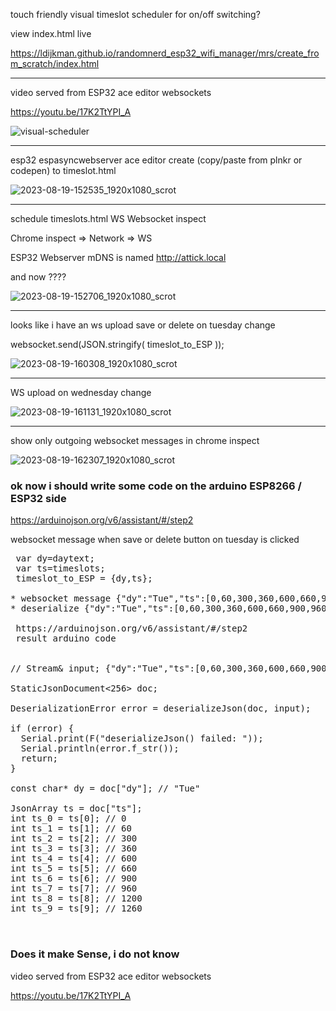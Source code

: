 touch friendly visual timeslot scheduler for on/off switching?

view index.html live

https://ldijkman.github.io/randomnerd_esp32_wifi_manager/mrs/create_from_scratch/index.html

---


video served from ESP32 ace editor websockets

https://youtu.be/17K2TtYPI_A


![visual-scheduler](https://github.com/ldijkman/randomnerd_esp32_wifi_manager/assets/45427770/8d5c3759-62eb-47bd-a3eb-2dfc7969ff97)


---

esp32 espasyncwebserver ace editor create (copy/paste from plnkr or codepen) to timeslot.html

![2023-08-19-152535_1920x1080_scrot](https://github.com/ldijkman/randomnerd_esp32_wifi_manager/assets/45427770/5bd9862e-b719-47d0-8cb7-a080b1d39672)


---

schedule timeslots.html WS Websocket inspect

Chrome inspect => Network => WS

ESP32 Webserver mDNS is named http://attick.local

and now ????

![2023-08-19-152706_1920x1080_scrot](https://github.com/ldijkman/randomnerd_esp32_wifi_manager/assets/45427770/d95aecb2-7b6b-47b9-8115-702e0e6bc48d)


---

looks like i have an ws upload save  or delete on tuesday change

 websocket.send(JSON.stringify( timeslot_to_ESP ));

![2023-08-19-160308_1920x1080_scrot](https://github.com/ldijkman/randomnerd_esp32_wifi_manager/assets/45427770/54e53bad-eee9-4585-a307-91d4aa13201f)

---

WS upload on wednesday change

![2023-08-19-161131_1920x1080_scrot](https://github.com/ldijkman/randomnerd_esp32_wifi_manager/assets/45427770/3640b499-951a-4e6a-b420-60440c178ee4)


---

show only outgoing websocket messages in chrome inspect

![2023-08-19-162307_1920x1080_scrot](https://github.com/ldijkman/randomnerd_esp32_wifi_manager/assets/45427770/27d85aae-7609-4699-85b2-92b7d2ac1f76)


### ok now i should write some code on the arduino ESP8266 / ESP32 side

https://arduinojson.org/v6/assistant/#/step2

websocket message when save or delete button on tuesday is clicked
<pre>
 var dy=daytext;
 var ts=timeslots;
 timeslot_to_ESP = {dy,ts};

* websocket message {"dy":"Tue","ts":[0,60,300,360,600,660,900,960,1200,1260]}
* deserialize {"dy":"Tue","ts":[0,60,300,360,600,660,900,960,1200,1260]}
 
 https://arduinojson.org/v6/assistant/#/step2
 result arduino code

 
// Stream& input; {"dy":"Tue","ts":[0,60,300,360,600,660,900,960,1200,1260]}

StaticJsonDocument<256> doc;

DeserializationError error = deserializeJson(doc, input);

if (error) {
  Serial.print(F("deserializeJson() failed: "));
  Serial.println(error.f_str());
  return;
}

const char* dy = doc["dy"]; // "Tue"

JsonArray ts = doc["ts"];
int ts_0 = ts[0]; // 0
int ts_1 = ts[1]; // 60
int ts_2 = ts[2]; // 300
int ts_3 = ts[3]; // 360
int ts_4 = ts[4]; // 600
int ts_5 = ts[5]; // 660
int ts_6 = ts[6]; // 900
int ts_7 = ts[7]; // 960
int ts_8 = ts[8]; // 1200
int ts_9 = ts[9]; // 1260

 
</pre>

### Does it make Sense, i do not know

video served from ESP32 ace editor websockets

https://youtu.be/17K2TtYPI_A
